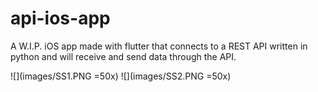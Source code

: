# api-ios-app
A W.I.P. iOS app made with flutter that connects to a REST API written in python and will receive and send data through the API.

![](images/SS1.PNG =50x)
![](images/SS2.PNG =50x)

